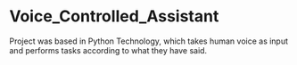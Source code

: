 # Voice_Controlled_Assistant
Project was based in Python Technology, which takes human voice as input and performs tasks according to what they have said.
